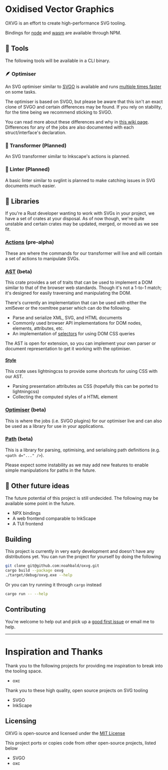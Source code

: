 # Oxidised Vector Graphics

OXVG is an effort to create high-performance SVG tooling.

Bindings for [node](https://www.npmjs.com/package/@oxvg/napi) and [wasm](https://www.npmjs.com/package/@oxvg/wasm) are available through NPM.

## 🎯 Tools

The following tools will be available in a CLI binary.

### 🪶 Optimiser

An SVG optimiser similar to [SVGO](https://github.com/svg/svgo) is available and runs [multiple times faster](https://github.com/noahbald/oxvg/wiki/Benchmarks) on some tasks.

The optimiser is based on SVGO, but please be aware that this isn't an exact clone of SVGO and certain differences may be found. If you rely on stability, for the time being we recommend sticking to SVGO.

You can read more about these differences and why in [this wiki page](https://github.com/noahbald/oxvg/wiki/Optimiser#svgo-parity).
Differences for any of the jobs are also documented with each struct/interface's declaration.

### 🤖 Transformer (Planned)

An SVG transformer similar to Inkscape's actions is planned.

### 🧹 Linter (Planned)

A basic linter similar to svglint is planned to make catching issues in SVG documents much easier.

## 📖 Libraries

If you're a Rust developer wanting to work with SVGs in your project, we have a set of crates at your disposal.
As of now though, we're quite unstable and certain crates may be updated, merged, or moved as we see fit.

### [Actions](https://github.com/noahbald/oxvg/tree/main/crates/oxvg_actions) (pre-alpha)

These are where the commands for our transformer will live and will contain a set of actions to manipulate SVGs.

### [AST](https://github.com/noahbald/oxvg/tree/main/crates/oxvg_ast) (beta)

This crate provides a set of traits that can be used to implement a DOM similar to that of the browser web standards. Though it's not a 1-to-1 match; it's designed for easily traversing and manipulating the DOM.

There's currently an implementation that can be used with either the xml5ever or the roxmltree parser which can do the following.

- Parse and serialize XML, SVG, and HTML documents
- Commonly used browser API implementations for DOM nodes, elements, attributes, etc.
- An implementation of [selectors](https://docs.rs/selectors/0.26.0/selectors/) for using DOM CSS queries

The AST is open for extension, so you can implement your own parser or document representation to get it working with the optimiser.

#### [Style](https://github.com/noahbald/oxvg/tree/main/crates/oxvg_ast/src/style.rs)

This crate uses lightningcss to provide some shortcuts for using CSS with our AST.

- Parsing presentation attributes as CSS (hopefully this can be ported to lightningcss)
- Collecting the computed styles of a HTML element

### [Optimiser](https://github.com/noahbald/oxvg/tree/main/crates/oxvg_optimiser) (beta)

This is where the jobs (i.e. SVGO plugins) for our optimiser live and can also be used as a library for use in your applications.

### [Path](https://github.com/noahbald/oxvg/tree/main/crates/oxvg_path) (beta)

This is a library for parsing, optimising, and serialising path definitions (e.g. `<path d="..." />`).

Please expect some instability as we may add new features to enable simple manipulations for paths in the future.

## 💭 Other future ideas

The future potential of this project is still undecided. The following may be available some point in the future.

- NPX bindings
- A web frontend comparable to InkScape
- A TUI frontend

## Building

This project is currently in very early development and doesn't have any distributions yet.
You can run the project for yourself by doing the following

```sh
git clone git@github.com:noahbald/oxvg.git
cargo build --package oxvg
./target/debug/oxvg.exe --help
```

Or you can try running it through `cargo` instead

```sh
cargo run -- --help
```

## Contributing

You're welcome to help out and pick up a [good first issue](https://github.com/noahbald/oxvg/labels/good%20first%20issue) or email me to help.

---

# Inspiration and Thanks

Thank you to the following projects for providing me inspiration to break into the tooling space.

- oxc

Thank you to these high quality, open source projects on SVG tooling

- SVGO
- InkScape

## Licensing

OXVG is open-source and licensed under the [MIT License](./LICENSE)

This project ports or copies code from other open-source projects, listed below

- SVGO
- oxc
